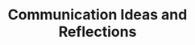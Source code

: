 ---
title: "Communication Ideas and Reflections"
metaTitle: "Communication Ideas and Reflections"
---